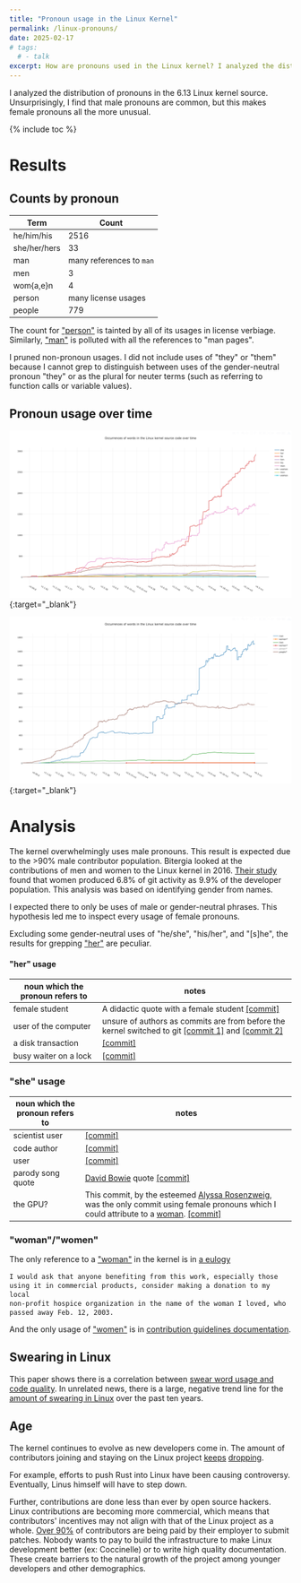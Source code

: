 ```yaml
---
title: "Pronoun usage in the Linux Kernel"
permalink: /linux-pronouns/
date: 2025-02-17
# tags:
  # - talk
excerpt: How are pronouns used in the Linux kernel? I analyzed the distribution of pronouns in the 6.13 Linux kernel source. Unsurprisingly, I find that male pronouns are common, but this makes female pronouns all the more unusual.
---
```


I analyzed the distribution of pronouns in the 6.13 Linux kernel source. Unsurprisingly, I find that male pronouns are common, but this makes female pronouns all the more unusual.

{% include toc %}

# Results

## Counts by pronoun

| Term | Count |
|------------|------|
| he/him/his | 2516 |
| she/her/hers | 33 | 
| man | many references to `man` |
| men | 3 |
| wom{a,e}n | 4 |
| person | many license usages |
| people | 779 |

The count for ["person"](https://livegrep.com/search/linux?q=file%3A%5C.c%24%20%5Cb%5CW*person%5CW*%5Cb&fold_case=auto&regex=true&context=true) is tainted by all of its usages in license verbiage. Similarly, ["man"](https://livegrep.com/search/linux?q=%5Cb%5CW*man%5CW*%5Cb&fold_case=auto&regex=true&context=true) is polluted with all the references to "man pages".

I pruned non-pronoun usages. I did not include uses of "they" or "them" because I cannot grep to distinguish between uses of the gender-neutral pronoun "they" or as the plural for neuter terms (such as referring to function calls or variable values).

## Pronoun usage over time

[![pronouns over time in Linux source](/images/pronouns/graph2.png)](https://www.vidarholen.net/contents/wordcount/#she,her,hers,he,him,his,man,woman,men,women){:target="_blank"}

[![pronouns over time in Linux source](/images/pronouns/graph1.png)](https://www.vidarholen.net/contents/wordcount/#man,woman*,men,women*,person*,people*){:target="_blank"}


# Analysis

The kernel overwhelmingly uses male pronouns. This result is expected due to the >90% male contributor population. Bitergia looked at the contributions of men and women to the Linux kernel in 2016. [Their study](https://bitergia.com/blog/reports/gender-diversity-analysis-of-the-linux-kernel-technical-contributions/) found that women produced 6.8% of git activity as 9.9% of the developer population. This analysis was  based on identifying gender from names. 

I expected there to only be uses of male or gender-neutral phrases. This hypothesis led me to inspect every usage of female pronouns.

Excluding some gender-neutral uses of "he/she", "his/her", and "[s]he", the results for grepping ["her"](https://livegrep.com/search/linux?q=%5Cb%5CW*her%5CW*%5Cb%20max_matches%3A1000&fold_case=auto&regex=true&context=true) are peculiar.

#### "her" usage

| noun which the pronoun refers to | notes |
|------------|------|
| female student | A didactic quote with a female student [[commit]](https://github.com/torvalds/linux/blob/v6.13/Documentation/process/howto.rst?plain=1#L554) |
| user of the computer | unsure of authors as commits are from before the kernel switched to git [[commit 1]](https://github.com/torvalds/linux/blob/v6.13/drivers/video/fbdev/aty/mach64_ct.c#L512) and [[commit 2]](https://github.com/torvalds/linux/blob/v6.13/net/bridge/netfilter/ebtables.c#L1070) |
| a disk transaction | [[commit]](https://github.com/torvalds/linux/blob/v6.13/fs/jfs/jfs_logmgr.c#L881) |
| busy waiter on a lock | [[commit]](https://github.com/torvalds/linux/blob/v6.13/kernel/printk/printk.c#L1935) |

### "she" usage

| noun which the pronoun refers to | notes |
|------------|------|
| scientist user | [[commit]](https://github.com/torvalds/linux/blob/v6.13/Documentation/admin-guide/LSM/Smack.rst?plain=1#L501) |
| code author | [[commit]](https://github.com/torvalds/linux/blob/v6.13/Documentation/watchdog/pcwd-watchdog.rst?plain=1#L68) |
| user | [[commit]](https://github.com/torvalds/linux/blob/v6.13/drivers/usb/gadget/function/u_fs.h#L222) |
| parody song quote | [David Bowie](https://www.phrases.org.uk/bulletin_board/47/messages/84.html) quote [[commit]](https://github.com/torvalds/linux/blob/v6.13/arch/sparc/kernel/wuf.S#L204) |
| the GPU? | This commit, by the esteemed [Alyssa Rosenzweig](https://rosenzweig.io/), was the only commit using female pronouns which I could attribute to a [woman](https://rosenzweig.io/blog/growing-up-alyssa.html). [[commit]](https://github.com/torvalds/linux/blame/v6.13/drivers/gpu/drm/panfrost/panfrost_issues.h#L113) |

### "woman"/"women"

The only reference to a ["woman"](https://livegrep.com/search/linux?q=%5Cb%5CW*woman%5CW*%5Cb&fold_case=auto&regex=true&context=true) in the kernel is in [a eulogy](https://github.com/torvalds/linux/blob/ffd294d346d185b70e28b1a28abe367bbfe53c04/lib/decompress_bunzip2.c#L23-L39)
```
I would ask that anyone benefiting from this work, especially those
using it in commercial products, consider making a donation to my local
non-profit hospice organization in the name of the woman I loved, who
passed away Feb. 12, 2003.
```

And the only usage of ["women"](https://livegrep.com/search/linux?q=%5Cb%5CW*women%5CW*%5Cb&fold_case=auto&regex=true&context=true) is in [contribution guidelines documentation](https://github.com/torvalds/linux/blob/ffd294d346d185b70e28b1a28abe367bbfe53c04/Documentation/process/howto.rst?plain=1#L506).

## Swearing in Linux

This paper shows there is a correlation between [swear word usage and code quality](https://cme.h-its.org/exelixis/pubs/JanThesis.pdf). In unrelated news, there is a large, negative trend line for the [amount of swearing in Linux](https://www.vidarholen.net/contents/wordcount/#fuck*,shit*,damn*,idiot*,retard*) over the past ten years.

## Age

The kernel continues to evolve as new developers come in. The amount of contributors joining and staying on the Linux project [keeps](https://bitergia.com/blog/opensource/demographics-of-linux-kernel-developers-how-old-are-they/) [dropping](https://www.zdnet.com/article/graying-linux-developers-look-for-new-blood/).

For example, efforts to push Rust into Linux have been causing controversy. Eventually, Linus himself will have to step down.  

Further, contributions are done less than ever by open source hackers. Linux contributions are becoming more commercial, which means that contributors' incentives may not align with that of the Linux project as a whole. [Over 90%](https://www.linuxfoundation.org/blog/blog/jonathan-corbet-on-linux-kernel-contributions-community-and-core-needs) of contributors are being paid by their employer to submit patches. Nobody wants to pay to build the infrastructure to make Linux development better (ex: Coccinelle) or to write high quality documentation. These create barriers to the natural growth of the project among younger developers and other demographics.
